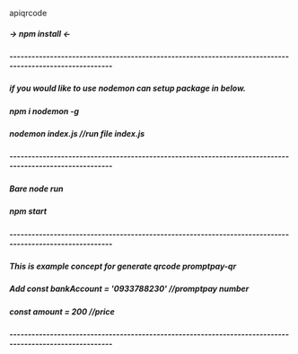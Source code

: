  apiqrcode

##### -> npm install <-
##### --------------------------------------------------------------------------------------------------------
##### if you would like to use nodemon can setup package in below.
##### npm i nodemon -g
##### nodemon index.js //run file index.js 
##### --------------------------------------------------------------------------------------------------------
##### Bare node run 
##### npm start
##### --------------------------------------------------------------------------------------------------------
##### This is example concept for generate qrcode promptpay-qr

##### Add const bankAccount = '0933788230' //promptpay number
##### const amount = 200 //price
##### --------------------------------------------------------------------------------------------------------
